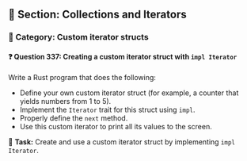 ## 📘 Section: Collections and Iterators  
### 🔹 Category: Custom iterator structs  
#### ❓ Question 337: Creating a custom iterator struct with `impl Iterator`

Write a Rust program that does the following:

- Define your own custom iterator struct (for example, a counter that yields numbers from 1 to 5).
- Implement the `Iterator` trait for this struct using `impl`.
- Properly define the `next` method.
- Use this custom iterator to print all its values to the screen.

🔧 **Task:** Create and use a custom iterator struct by implementing `impl Iterator`.

